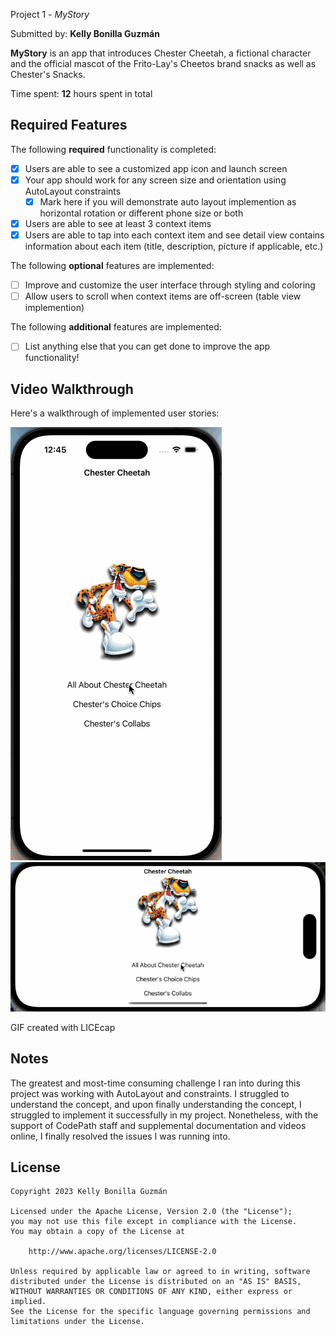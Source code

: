 Project 1 - *MyStory*

Submitted by: **Kelly Bonilla Guzmán**

**MyStory** is an app that introduces Chester Cheetah, a fictional character and the official mascot of the Frito-Lay's Cheetos brand snacks as well as Chester's Snacks.

Time spent: **12** hours spent in total

## Required Features

The following **required** functionality is completed:

- [X] Users are able to see a customized app icon and launch screen
- [X] Your app should work for any screen size and orientation using AutoLayout constraints
  - [X] Mark here if you will demonstrate auto layout implemention as horizontal rotation or different phone size or both
- [X] Users are able to see at least 3 context items
- [X] Users are able to tap into each context item and see detail view contains information about each item (title, description, picture if applicable, etc.)
 
The following **optional** features are implemented:

- [ ] Improve and customize the user interface through styling and coloring
- [ ] Allow users to scroll when context items are off-screen (table view implemention)

The following **additional** features are implemented:

- [ ] List anything else that you can get done to improve the app functionality!

## Video Walkthrough

Here's a walkthrough of implemented user stories:

<img src='CodePath iOS102 Project Unit 1 MyStory App Walkthrough (portrait).gif' title='Portrait Video Walkthrough' width='' alt='Portrait Video Walkthrough' />
<img src='CodePath iOS102 Project Unit 1 MyStory App Walkthrough (landscape).gif' title='Landscape Video Walkthrough' width='' alt='Landscape Video Walkthrough' />

<!-- Replace this with whatever GIF tool you used! -->
GIF created with LICEcap  
<!-- Recommended tools:
[Kap](https://getkap.co/) for macOS
[ScreenToGif](https://www.screentogif.com/) for Windows
[peek](https://github.com/phw/peek) for Linux. -->

## Notes

The greatest and most-time consuming challenge I ran into during this project was working with AutoLayout and constraints. I struggled to understand the concept, and upon finally understanding the concept, I struggled to implement it successfully in my project. Nonetheless, with the support of CodePath staff and supplemental documentation and videos online, I finally resolved the issues I was running into.

## License

    Copyright 2023 Kelly Bonilla Guzmán

    Licensed under the Apache License, Version 2.0 (the "License");
    you may not use this file except in compliance with the License.
    You may obtain a copy of the License at

        http://www.apache.org/licenses/LICENSE-2.0

    Unless required by applicable law or agreed to in writing, software
    distributed under the License is distributed on an "AS IS" BASIS,
    WITHOUT WARRANTIES OR CONDITIONS OF ANY KIND, either express or implied.
    See the License for the specific language governing permissions and
    limitations under the License.
